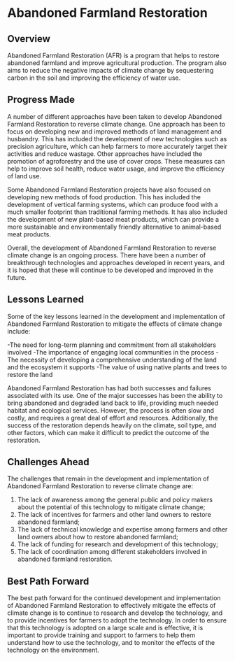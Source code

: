# Abandoned Farmland Restoration

## Overview

Abandoned Farmland Restoration (AFR) is a program that helps to restore abandoned farmland and improve agricultural production. The program also aims to reduce the negative impacts of climate change by sequestering carbon in the soil and improving the efficiency of water use.

## Progress Made

A number of different approaches have been taken to develop Abandoned Farmland Restoration to reverse climate change. One approach has been to focus on developing new and improved methods of land management and husbandry. This has included the development of new technologies such as precision agriculture, which can help farmers to more accurately target their activities and reduce wastage. Other approaches have included the promotion of agroforestry and the use of cover crops. These measures can help to improve soil health, reduce water usage, and improve the efficiency of land use.

Some Abandoned Farmland Restoration projects have also focused on developing new methods of food production. This has included the development of vertical farming systems, which can produce food with a much smaller footprint than traditional farming methods. It has also included the development of new plant-based meat products, which can provide a more sustainable and environmentally friendly alternative to animal-based meat products.

Overall, the development of Abandoned Farmland Restoration to reverse climate change is an ongoing process. There have been a number of breakthrough technologies and approaches developed in recent years, and it is hoped that these will continue to be developed and improved in the future.

## Lessons Learned

Some of the key lessons learned in the development and implementation of Abandoned Farmland Restoration to mitigate the effects of climate change include:

-The need for long-term planning and commitment from all stakeholders involved
-The importance of engaging local communities in the process
-The necessity of developing a comprehensive understanding of the land and the ecosystem it supports
-The value of using native plants and trees to restore the land

Abandoned Farmland Restoration has had both successes and failures associated with its use. One of the major successes has been the ability to bring abandoned and degraded land back to life, providing much needed habitat and ecological services. However, the process is often slow and costly, and requires a great deal of effort and resources. Additionally, the success of the restoration depends heavily on the climate, soil type, and other factors, which can make it difficult to predict the outcome of the restoration.

## Challenges Ahead

The challenges that remain in the development and implementation of Abandoned Farmland Restoration to reverse climate change are:
1. The lack of awareness among the general public and policy makers about the potential of this technology to mitigate climate change;
2. The lack of incentives for farmers and other land owners to restore abandoned farmland;
3. The lack of technical knowledge and expertise among farmers and other land owners about how to restore abandoned farmland;
4. The lack of funding for research and development of this technology;
5. The lack of coordination among different stakeholders involved in abandoned farmland restoration.

## Best Path Forward

The best path forward for the continued development and implementation of Abandoned Farmland Restoration to effectively mitigate the effects of climate change is to continue to research and develop the technology, and to provide incentives for farmers to adopt the technology. In order to ensure that this technology is adopted on a large scale and is effective, it is important to provide training and support to farmers to help them understand how to use the technology, and to monitor the effects of the technology on the environment.
